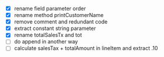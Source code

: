 - [x] rename field parameter order
- [x] rename method printCustomerName
- [x] remove comment and redundant code
- [x] extract constant string parameter
- [x] rename totalSalesTx and tot
- [ ] do append in another way
- [ ] calculate salesTax + totalAmount in lineItem and extract .10